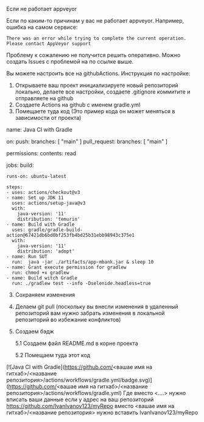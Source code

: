 Если не работает appveyor

Если по каким-то причинам у вас не работает appveyor. Например, ошибка на самом сервисе: 

`There was an error while trying to complete the current operation. Please contact AppVeyor support`

Проблему к сожалению не получится решить оперативно. 
Можно создать Issues  с проблемой на по ссылке выше. 

Вы можете настроить все на githubActions. 
Инструкция по настройке:
1. Открываете ваш проект инициализируете новый репозиторий локально, делаете все настройки, создаете .gitignore  коммитите и отправляете на  github
2. Создаете Actions на github с именем gradle.yml
3. Помещаете туда код (Это пример кода он может меняться в зависимости от проекта)

name: Java CI with Gradle

on:
  push:
    branches: [ "main" ]
  pull_request:
    branches: [ "main" ]

permissions:
  contents: read

jobs:
  build:

    runs-on: ubuntu-latest

    steps:
    - uses: actions/checkout@v3
    - name: Set up JDK 11
      uses: actions/setup-java@v3
      with:
        java-version: '11'
        distribution: 'temurin'
    - name: Build with Gradle
      uses: gradle/gradle-build-action@67421db6bd0bf253fb4bd25b31ebb98943c375e1
      with:
        java-version: '11'
        distribution: 'adopt'
    - name: Run SUT
      run:  java -jar ./artifacts/app-mbank.jar & sleep 10
    - name: Grant execute permission for gradlew
      run: chmod +x gradlew
    - name: Build witch Gradle
      run: ./gradlew test --info -Dselenide.headless=true
3. Сохраняем изменения
4. Делаем git pull (поскольку вы внесли изменения в удаленный репозиторий вам нужно забрать изменения в локальной репозиторий во избежание конфликтов)
5. Создаем бэдж

   5.1 Создаем файл README.md в корне проекта 
   
   5.2 Помещаем туда этот код
  
[![Java CI with Gradle](https://github.com/<вашае имя на гитхаб>/<название репозитория>/actions/workflows/gradle.yml/badge.svg)](https://github.com/<вашае имя на гитхаб>/<название репозитория>/actions/workflows/gradle.yml)
Где вместо <....> нужно вписать ваши данные 
если у адрес на ваш репозиторий 
https://github.com/IvanIvanov123/myRepo 
 вместо <вашае имя на гитхаб>/<название репозитория>
нужно вставить IvanIvanov123/myRepo
